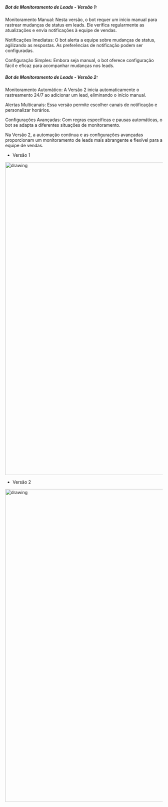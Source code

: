 ##### Bot de Monitoramento de Leads - Versão 1:

Monitoramento Manual: Nesta versão, o bot requer um início manual para rastrear mudanças de status em leads. Ele verifica regularmente as atualizações e envia notificações à equipe de vendas.

Notificações Imediatas: O bot alerta a equipe sobre mudanças de status, agilizando as respostas. As preferências de notificação podem ser configuradas.

Configuração Simples: Embora seja manual, o bot oferece configuração fácil e eficaz para acompanhar mudanças nos leads.

##### Bot de Monitoramento de Leads - Versão 2:

Monitoramento Automático: A Versão 2 inicia automaticamente o rastreamento 24/7 ao adicionar um lead, eliminando o início manual.

Alertas Multicanais: Essa versão permite escolher canais de notificação e personalizar horários.

Configurações Avançadas: Com regras específicas e pausas automáticas, o bot se adapta a diferentes situações de monitoramento.

Na Versão 2, a automação contínua e as configurações avançadas proporcionam um monitoramento de leads mais abrangente e flexível para a equipe de vendas.

 - Versão 1
   
<img src="https://cdn.glitch.global/543f764f-08a7-443f-91af-e28134e95405/Bot2.png?v=1693258202598" alt="drawing" height="1000"/>
 
 - Versão 2

 <img src="https://cdn.glitch.global/543f764f-08a7-443f-91af-e28134e95405/bot.png?v=1693258201706" alt="drawing" height="1000"/>
